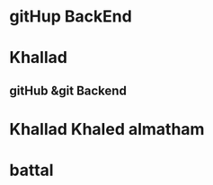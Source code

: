 # gitHup BackEnd 
# Khallad

## gitHub &git Backend
# Khallad Khaled almatham 
# battal 
















